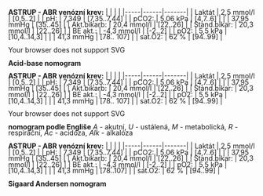 <bdl-tabs idlist="astrup3,astrup,astrup2" titlelist="ABR,ABR2,ABR3"></bdl-tabs>
<div id="astrup" style="line-height:0.9">
<div class="w3-third">
    <div class="w3-sand ">

**ASTRUP - ABR venózní krev:**
| |  | |
|-----|------|-------|
| Laktát | <span class="w3-text-red">2,5 mmol/l</span> | [0,5..2] |
| pH: |  7,349 | [7,35..7,44] |
| pCO2: | 5,06 kPa | [4,7..6] |
| | 37,95 mmHg | [35..45] |
| Akt.bikarb: | <span class="w3-text-blue">20,4 mmol/l</span> | [22..26] |
| Stand.bikar: | <span class="w3-text-blue">20,3 mmol/l</span> | [22..26] |
| BE akt.: |  <span class="w3-text-blue">-4,3 mmol/l</span> | [-2..2] |
| pO2: | <span class="w3-text-blue">5,5 kPa</span> | [10,4..14,3] |
| | <span class="w3-text-blue">41,3 mmHg</span> | [78.. 107] |
| sat.O2: | <span class="w3-text-blue">62 %</span> | [94..99] |
</div>
</div><div class="w3-twothird">
<object id="mySvg" type="image/svg+xml" data="screen/Acid-base_nomogramK1.svg" style="width:95%">
  Your browser does not support SVG
</object>

**Acid-base nomogram**
</div>
</div>
<div id="astrup2" style="line-height:0.9">
<div class="w3-third">
    <div class="w3-sand ">

**ASTRUP - ABR venózní krev:**
| |  | |
|-----|------|-------|
| Laktát | <span class="w3-text-red">2,5 mmol/l</span> | [0,5..2] |
| pH: |  7,349 | [7,35..7,44] |
| pCO2: | 5,06 kPa | [4,7..6] |
| | 37,95 mmHg | [35..45] |
| Akt.bikarb: | <span class="w3-text-blue">20,4 mmol/l</span> | [22..26] |
| Stand.bikar: | <span class="w3-text-blue">20,3 mmol/l</span> | [22..26] |
| BE akt.: |  <span class="w3-text-blue">-4,3 mmol/l</span> | [-2..2] |
| pO2: | <span class="w3-text-blue">5,5 kPa</span> | [10,4..14,3] |
| | <span class="w3-text-blue">41,3 mmHg</span> | [78.. 107] |
| sat.O2: | <span class="w3-text-blue">62 %</span> | [94..99] |
</div>
</div><div class="w3-twothird">
<object id="mySvg" type="image/svg+xml" data="screen/nomogramEnglis3.svg" style="width:95%">
  Your browser does not support SVG
</object>

**nomogram podle Engliše** _A_ - akutní, _U_ - ustálená, _M_ - metabolická, _R_ - respirační, _Ac_ - acidóza, _Alk_ - alkalóza
</div>
</div>
<div id="astrup3" style="line-height:0.9">
<div class="w3-third">
    <div class="w3-sand ">

**ASTRUP - ABR venózní krev:**
| |  | |
|-----|------|-------|
| Laktát | <span class="w3-text-red">2,5 mmol/l</span> | [0,5..2] |
| pH: |  7,349 | [7,35..7,44] |
| pCO2: | 5,06 kPa | [4,7..6] |
| | 37,95 mmHg | [35..45] |
| Akt.bikarb: | <span class="w3-text-blue">20,4 mmol/l</span> | [22..26] |
| Stand.bikar: | <span class="w3-text-blue">20,3 mmol/l</span> | [22..26] |
| BE akt.: |  <span class="w3-text-blue">-4,3 mmol/l</span> | [-2..2] |
| pO2: | <span class="w3-text-blue">5,5 kPa</span> | [10,4..14,3] |
| | <span class="w3-text-blue">41,3 mmHg</span> | [78..107] |
| sat.O2: | <span class="w3-text-blue">62 %</span> | [94..99] |
</div>
</div><div class="w3-twothird">

<bdl-sachart fromid="idfmi" refindex="9,3" convertors="1,1,0;1,133.322" width="250" height="250" p-H="7.34" p-c-o2="37.95"></bdl-sachart> 


**Sigaard Andersen nomogram**
</div>
</div>


</div>